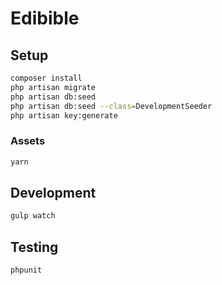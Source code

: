 # Edibible

## Setup

```bash
composer install
php artisan migrate
php artisan db:seed
php artisan db:seed --class=DevelopmentSeeder
php artisan key:generate
```

### Assets

```bash
yarn
```

## Development

```bash
gulp watch
```


## Testing

```bash
phpunit
```
